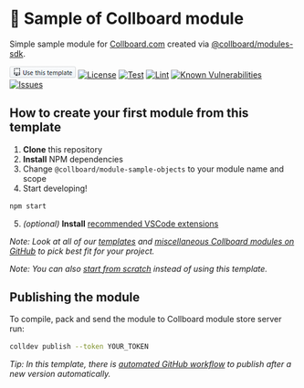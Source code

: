# 📗 Sample of Collboard module

Simple sample module for [Collboard.com](https://collboard.com/) created via [@collboard/modules-sdk](https://www.npmjs.com/package/@collboard/modules-sdk).

[![Use this template](https://raw.githubusercontent.com/collboard/docs/main/buttons/use-this-template.button.png)](https://github.com/collboard/module-sample-basic/generate)
[![License](https://img.shields.io/github/license/collboard/module-sample-basic.svg?style=flat)](https://raw.githubusercontent.com/collboard/module-sample-basic/master/LICENSE)
[![Test](https://github.com/collboard/module-sample-basic/actions/workflows/test.yml/badge.svg)](https://github.com/collboard/module-sample-basic/actions/workflows/test.yml)
[![Lint](https://github.com/collboard/module-sample-basic/actions/workflows/lint.yml/badge.svg)](https://github.com/collboard/module-sample-basic/actions/workflows/lint.yml)
[![Known Vulnerabilities](https://snyk.io/test/github/collboard/module-sample-basic/badge.svg)](https://snyk.io/test/github/collboard/module-sample-basic)
[![Issues](https://img.shields.io/github/issues/collboard/module-sample-basic.svg?style=flat)](https://github.com/collboard/module-sample-basic/issues)

## How to create your first module from this template

1. **Clone** this repository
2. **Install** NPM dependencies
3. Change `@collboard/module-sample-objects` to your module name and scope
4. Start developing!

```bash
npm start
```

5. _(optional)_ **Install** [recommended VSCode extensions](./.vscode/extensions.json)

_Note: Look at all of our [templates](https://github.com/topics/collboard-module-template) and [miscellaneous Collboard modules on GitHub](https://github.com/topics/collboard-module) to pick best fit for your project._

_Note: You can also [start from scratch](https://github.com/collboard/modules-sdk#how-to-develop-your-first-module) instead of using this template._

## Publishing the module

To compile, pack and send the module to Collboard module store server run:

```bash
colldev publish --token YOUR_TOKEN
```

_Tip: In this template, there is [automated GitHub workflow](./.github/workflows/publish.yml) to publish after a new version automatically._
